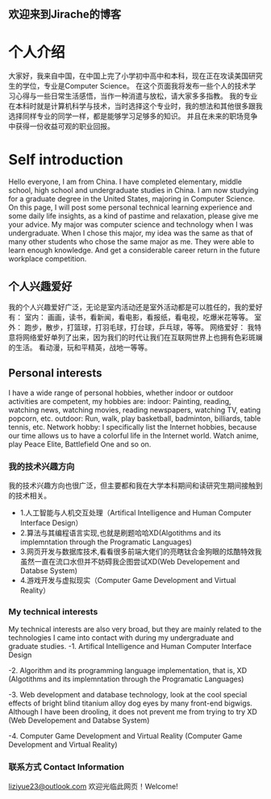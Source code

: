 ## 欢迎来到Jirache的博客

# 个人介绍
大家好，我来自中国，在中国上完了小学初中高中和本科，现在正在攻读美国研究生的学位，专业是Computer Science。
在这个页面我将发布一些个人的技术学习心得与一些日常生活感悟，当作一种消遣与放松，请大家多多指教。
我的专业在本科时就是计算机科学与技术，当时选择这个专业时，我的想法和其他很多跟我选择同样专业的同学一样，都是能够学习足够多的知识。
并且在未来的职场竞争中获得一份收益可观的职业回报。

# Self introduction
Hello everyone, I am from China. I have completed elementary, middle school, high school and undergraduate studies in China. I am now studying for a graduate degree in the United States, majoring in Computer Science.
On this page, I will post some personal technical learning experience and some daily life insights, as a kind of pastime and relaxation, please give me your advice.
My major was computer science and technology when I was undergraduate. When I chose this major, my idea was the same as that of many other students who chose the same major as me. They were able to learn enough knowledge.
And get a considerable career return in the future workplace competition.

## 个人兴趣爱好
我的个人兴趣爱好广泛，无论是室内活动还是室外活动都是可以胜任的，我的爱好有：
室内：
画画，读书，看新闻，看电影，看报纸，看电视，吃爆米花等等。
室外：
跑步，散步，打篮球，打羽毛球，打台球，乒乓球，等等。
网络爱好：
我特意将网络爱好单列了出来，因为我们的时代让我们在互联网世界上也拥有色彩斑斓的生活。
看动漫，玩和平精英，战地一等等。

## Personal interests
I have a wide range of personal hobbies, whether indoor or outdoor activities are competent, my hobbies are:
indoor:
Painting, reading, watching news, watching movies, reading newspapers, watching TV, eating popcorn, etc.
outdoor:
Run, walk, play basketball, badminton, billiards, table tennis, etc.
Network hobby:
I specifically list the Internet hobbies, because our time allows us to have a colorful life in the Internet world.
Watch anime, play Peace Elite, Battlefield One and so on.

### 我的技术兴趣方向
我的技术兴趣方向也很广泛，但主要都和我在大学本科期间和读研究生期间接触到的技术相关。
- 1.人工智能与人机交互处理（Artifical Intelligence and Human Computer Interface Design）
- 2.算法与其编程语言实现,也就是刷题哈哈XD(Algotithms and its implemntation through the Programatic Languages)
- 3.网页开发与数据库技术,看看很多前端大佬们的亮瞎钛合金狗眼的炫酷特效我虽然一直在流口水但并不妨碍我企图尝试XD(Web Developement and Databse System)
- 4.游戏开发与虚拟现实（Computer Game Development and Virtual Reality）

### My technical interests
My technical interests are also very broad, but they are mainly related to the technologies I came into contact with during my undergraduate and graduate studies.
-1. Artifical Intelligence and Human Computer Interface Design

-2. Algorithm and its programming language implementation, that is, XD (Algotithms and its implemntation through the Programatic Languages)

-3. Web development and database technology, look at the cool special effects of bright blind titanium alloy dog eyes by many front-end bigwigs. Although I have been drooling, it does not prevent me from trying to try XD (Web Developement and Databse System)

-4. Computer Game Development and Virtual Reality (Computer Game Development and Virtual Reality)

### 联系方式 Contact Information
liziyue23@outlook.com
欢迎光临此网页！Welcome!
